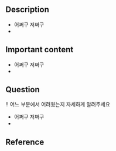 ## Description

<!-- 구현 및 작업 내용을 적어주세요 -->

- 어쩌구 저쩌구
- 

## Important content

<!-- 주의 깊게 봐줬으면 하는 부분을 적어주세요 -->

- 어쩌구 저쩌구
- 

## Question
‼️ 어느 부분에서 어려웠는지 자세하게 알려주세요 
<!-- 궁금한 점을 적어주세요 -->

- 어쩌구 저쩌구
- 

## Reference

<!-- 참고한 레퍼런스가 있다면 공유해 주세요 -->
